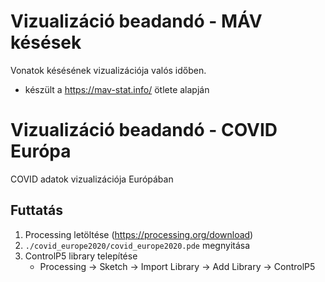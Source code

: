 # Vizualizáció beadandó - MÁV késések

Vonatok késésének vizualizációja valós időben.

- készült a https://mav-stat.info/ ötlete alapján


# Vizualizáció beadandó - COVID Európa

COVID adatok vizualizációja Európában

## Futtatás
1. Processing letöltése (https://processing.org/download)
2. `./covid_europe2020/covid_europe2020.pde` megnyitása
3. ControlP5 library telepítése
    - Processing -> Sketch -> Import Library -> Add Library -> ControlP5
